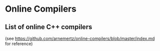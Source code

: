 # Online Compilers

## List of online C++ compilers
(see https://github.com/arnemertz/online-compilers/blob/master/index.md for reference)
